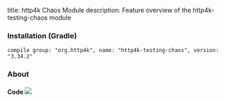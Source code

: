 title: http4k Chaos Module
description: Feature overview of the http4k-testing-chaos module

### Installation (Gradle)
```compile group: "org.http4k", name: "http4k-testing-chaos", version: "3.34.2"```

### About

#### Code [<img class="octocat" src="/img/octocat-32.png"/>](https://github.com/http4k/http4k/blob/master/src/docs/guide/modules/chaos/example_chaos.kt)
<script src="https://gist-it.appspot.com/https://github.com/http4k/http4k/blob/master/src/docs/guide/modules/chaos/example_chaos.kt"></script>
